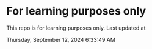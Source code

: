 # For learning purposes only
This repo is for learning purposes only.
Last updated at

Thursday, September 12, 2024 6:33:49 AM

